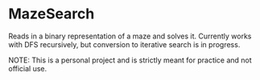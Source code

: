 # MazeSearch
Reads in a binary representation of a maze and solves it. Currently works with DFS recursively, but conversion to iterative search is in progress.

NOTE: This is a personal project and is strictly meant for practice and not official use.
